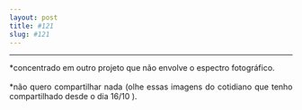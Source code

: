 ```yaml
---
layout: post
title: #121
slug: #121
---
```

---
<p class="description" style="text-align: justify;">
*concentrado em outro projeto que não envolve o espectro fotográfico.
<br>
  <br>
*não quero compartilhar nada (olhe essas imagens do cotidiano que tenho compartilhado desde o dia 16/10 ).
<br>
  <br>
